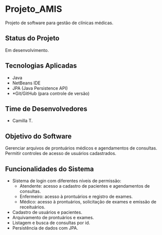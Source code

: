 # Projeto_AMIS
Projeto de software para gestão de clínicas médicas.

## Status do Projeto
Em desenvolvimento.

## Tecnologias Aplicadas
- Java
- NetBeans IDE
- JPA (Java Persistence API)
- *Git/GitHub (para controle de versão)

## Time de Desenvolvedores
- Camilla T.

## Objetivo do Software
Gerenciar arquivos de prontuários médicos e agendamentos de consultas. Permitir controles de acesso de usuários cadastrados.

## Funcionalidades do Sistema
- Sistema de login com diferentes níveis de permissão:
  - Atendente: acesso a cadastro de pacientes e agendamentos de consultas.
  - Enfermeiro: acesso à prontuários e registro de exames.
  - Médico: acesso à prontuários, solicitação de exames e emissão de receituários.
- Cadastro de usuários e pacientes.
- Arquivamento de prontuários e exames.
- Listagem e busca de consultas por id.
- Persistência de dados com JPA.
